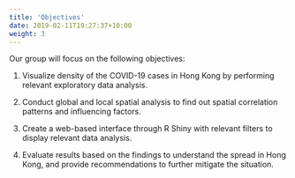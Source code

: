 ```yaml
---
title: 'Objectives'
date: 2019-02-11T19:27:37+10:00
weight: 3
---
```



Our group will focus on the following objectives:

1. Visualize density of the COVID-19 cases in Hong Kong by performing relevant exploratory data analysis. 

2. Conduct global and local spatial analysis to find out spatial correlation patterns and influencing factors.

3. Create a web-based interface through R Shiny with relevant filters to display relevant data analysis.

4. Evaluate results based on the findings to understand the spread in Hong Kong, and provide recommendations to further mitigate the situation. 